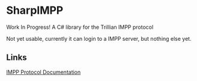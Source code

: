 SharpIMPP
=========

Work In Progress! A C# library for the Trillian IMPP protocol


Not yet usable, currently it can login to a IMPP server, but nothing else yet.

Links
-----

[IMPP Protocol Documentation](https://www.trillian.im/impp/)
